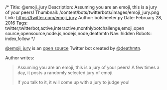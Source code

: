 /*
Title: @emoji_jury
Description: Assuming you are an emoji, this is a jury of your peers!
Thumbnail: /content/bots/twitterbots/images/emoji_jury.png
Link: https://twitter.com/emoji_jury
Author: botsheeter.py
Date: February 28, 2016
Tags: twitter,twitterbot,active,interactive,monthlybotchallenge,emoji,open source,opensource,node.js,nodejs,node,deathmtn
Nav: hidden
Robots: index,follow
*/

[@emoji_jury](https://twitter.com/emoji_jury) is an [open source](https://github.com/jimkang/emoji-jury) Twitter bot created by [@deathmtn](https://twitter.com/deathmtn). 

Author writes:

> Assuming you are an emoji, this is a jury of your peers! A few times a day, it posts a randomly selected jury of emoji.
>
> If you talk to it, it will come up with a jury to judge you!
